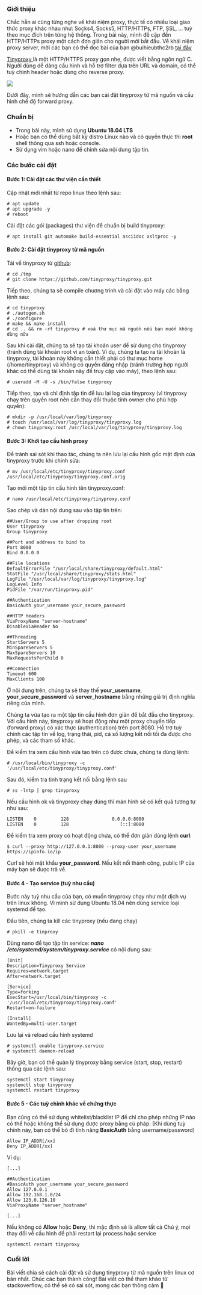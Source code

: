 ### Giới thiệu
Chắc hẳn ai cũng từng nghe về khái niệm proxy, thực tế có nhiều loại giao thức proxy khác nhau như: Socks4, Socks5, HTTP/HTTPs, FTP, SSL, ... tuỳ theo mục đích trên từng hệ thống. Trong bài này, mình đề cập đến HTTP/HTTPs proxy một cách đơn giản cho người mới bắt đầu. 
Về khái niệm proxy server, mời các bạn có thể đọc bài của bạn @buihieubthc2rb [tại đây](https://viblo.asia/p/proxy-server-la-gi-4dbZN2onZYM)

[Tinyproxy ](http://tinyproxy.github.io/) là một HTTP/HTTPS proxy gọn nhẹ, được viết bằng ngôn ngữ C. Người dùng dễ dàng cấu hình và hỗ trợ filter dựa trên URL và domain, có thể tuỳ chỉnh header hoặc dùng cho reverse proxy. 

![](https://images.viblo.asia/5d5b00cb-963c-4d8a-94b2-75fbb5ff519f.jpg)

Dưới đây, mình sẽ hướng dẫn các bạn cài đặt tinyproxy từ mã nguồn và cấu hình chế độ forward proxy.

### Chuẩn bị 
* Trong bài này, mình sử dụng **Ubuntu 18.04 LTS**
* Hoặc bạn có thể dùng bất kỳ distro Linux nào và có quyền thực thi **root** shell thông qua ssh hoặc console.
* Sử dụng vim hoặc nano để chỉnh sửa nội dung tập tin.

### Các bước cài đặt
#### Bước 1: Cài đặt các thư viện cần thiết 
Cập nhật mới nhất từ repo linux theo lệnh sau:
```console
# apt update
# apt upgrade -y
# reboot
```

Cài đặt các gói (packages) thư viện để chuẩn bị build tinyproxy: 
```console
# apt install git automake build-essential asciidoc xsltproc -y
```

#### Bước 2: Cài đặt tinyproxy từ mã nguồn
Tải về tinyproxy từ [github](https://github.com/tinyproxy/tinyproxy.git): 
```console
# cd /tmp
# git clone https://github.com/tinyproxy/tinyproxy.git
```

 Tiếp theo, chúng ta sẽ compile chương trình và cài đặt vào máy các bằng lệnh sau:
```console
# cd tinyproxy
# ./autogen.sh
# ./configure 
# make && make install
# cd .. && rm -rf tinyproxy # xoá thư mục mã nguồn nếu bạn muốn không dùng nữa
```

Sau khi cài đặt, chúng ta sẽ tạo tài khoản user để sử dụng cho tinyproxy (tránh dùng tài khoản root vì an toàn). Ví dụ, chúng ta tạo ra tài khoản là tinyproxy, tài khoản này không cần thiết phải có thư mục home (/home/tinyproxy) và không có quyền đăng nhập (tránh trường hợp người khác có thể dùng tài khoản này để truy cập vào máy), theo lệnh sau: 
```console
# useradd -M -U -s /bin/false tinyproxy
```

Tiếp theo, tạo và chỉ định tập tin để lưu lại log của tinyproxy (vì tinyproxy chạy trên quyền root nên cần thay đổi thuộc tính owner cho phù hợp quyền):
```console
# mkdir -p /usr/local/var/log/tinyproxy
# touch /usr/local/var/log/tinyproxy/tinyproxy.log
# chown tinyproxy:root /usr/local/var/log/tinyproxy/tinyproxy.log
```

#### Bước 3: Khởi tạo cấu hình proxy
Để tránh sai sót khi thao tác, chúng ta nên lưu lại cấu hình gốc mặt định của tinyproxy trước khi chỉnh sửa: 
```console
# mv /usr/local/etc/tinyproxy/tinyproxy.conf /usr/local/etc/tinyproxy/tinyproxy.conf.orig
```

Tạo mới một tập tin cấu hình tên tinyproxy.conf: 
```console
# nano /usr/local/etc/tinyproxy/tinyproxy.conf
```

Sao chép và dán nội dung sau vào tập tin trên: 
```console
##User/Group to use after dropping root
User tinyproxy
Group tinyproxy

##Port and address to bind to
Port 8080
Bind 0.0.0.0

##File locations
DefaultErrorFile "/usr/local/share/tinyproxy/default.html"
StatFile "/usr/local/share/tinyproxy/stats.html"
LogFile "/usr/local/var/log/tinyproxy/tinyproxy.log"
LogLevel Info
PidFile "/var/run/tinyproxy.pid"

##Authentication
BasicAuth your_username your_secure_password

##HTTP Headers
ViaProxyName "server-hostname"
DisableViaHeader No

##Threading
StartServers 5
MinSpareServers 5
MaxSpareServers 10 
MaxRequestsPerChild 0

##Connection
Timeout 600
MaxClients 100
```

Ở nội dung trên, chúng ta sẽ thay thế **your_username**, **your_secure_password** và **server_hostname** bằng những giá trị định nghĩa riêng của mình. 

 Chúng ta vừa tạo ra một tập tin cấu hình đơn giản để bắt đầu cho tinyproxy. Với cấu hình này, tinyproxy sẽ hoạt động như một proxy chuyển tiếp (forward proxy) có xác thực (authentication) trên port 8080. Hỗ trợ tuỳ chỉnh các tập tin về log, trạng thái, pid, cả số lượng kết nối tối đa được cho phép, và các tham số khác. 
 
 Để kiểm tra xem cấu hình vừa tạo trên có được chưa, chúng ta dùng lệnh: 
 ```console
 # /usr/local/bin/tinyproxy -c '/usr/local/etc/tinyproxy/tinyproxy.conf'
 ```
 
 Sau đó, kiểm tra tình trạng kết nối bằng lệnh sau
 ```console
 # ss -lntp | grep tinyproxy
 ```
 
 Nếu cấu hình ok và tinyproxy chạy đúng thì màn hình sẽ có kết quả tương tự như sau: 
 ```console 
LISTEN    0         128                0.0.0.0:8080
LISTEN    0         128                   [::]:8080
 ```
 
Để kiểm tra xem proxy có hoạt động chưa, có thể đơn giản dùng lệnh **curl**: 
```console
$ curl --proxy http://127.0.0.1:8080 --proxy-user your_username https://ipinfo.io/ip
```

Curl sẽ hỏi mật khẩu **your_password**. Nếu kết nối thành công, public IP của máy bạn sẽ được trả về. 

#### Bước 4 - Tạo service (tuỳ nhu cầu)
Bước này tuỳ nhu cầu của bạn, có muốn tinyproxy chạy như một dịch vụ trên linux không. Vì mình sử dụng Ubuntu 18.04 nên dùng service loại systemd để tạo. 

Đầu tiên, chúng ta kill các tinyproxy (nếu đang chạy)
```console 
# pkill -e tinproxy
```

Dùng nano để tạo tập tin service: ***nano /etc/systemd/system/tinyproxy.service*** có nội dung sau: 
```console
[Unit]
Description=Tinyproxy Service
Requires=network.target
After=network.target

[Service]
Type=forking
ExecStart=/usr/local/bin/tinyproxy -c '/usr/local/etc/tinyproxy/tinyproxy.conf'
Restart=on-failure

[Install]
WantedBy=multi-user.target
```

 Lưu lại và reload cấu hình systemd
```console
# systemctl enable tinyproxy.service
# systemctl daemon-reload
```

Bây giờ, bạn có thể quản lý tinyproxy bằng service (start, stop, restart) thông qua các lệnh sau: 
```console
systemctl start tinyproxy
systemctl stop tinyproxy
systemctl restart tinyproxy
```

#### Bước 5 - Các tuỳ chỉnh khác về chứng thực 
Bạn cũng có thể sử dụng whitelist/blacklist IP để chỉ cho phép những IP nào có thể hoặc không thể sử dụng được proxy bằng cú pháp: 
(Khi dùng tuỳ chỉnh này, bạn có thể bỏ đi tính năng **BasicAuth** bằng username/password)
```console 
Allow IP_ADDR[/xx]
Deny IP_ADDR[/xx]
```

Ví dụ: 
```console
[...]

##Authentication
#BasicAuth your_username your_secure_password
Allow 127.0.0.1
Allow 192.168.1.0/24
Allow 123.0.126.10
ViaProxyName "server_hostname"

[...]
```
Nếu không có **Allow** hoặc **Deny**, thì mặc định sẽ là allow tất cả
Chú ý, mọi thay đổi về cấu hình để phải restart lại process hoặc service
```console 
systemctl restart tinyproxy
```

### Cuối lời
Bài viết chia sẻ cách cài đặt và sử dụng tinyproxy từ mã nguồn trên linux cơ bản nhất. Chúc các bạn thành công!
Bài viết có thể tham khảo từ stackoverflow, có thể sẽ có sai sót, mong các bạn thông cảm :slightly_smiling_face: